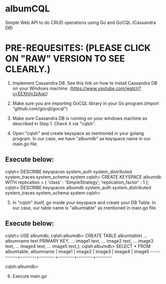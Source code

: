 # albumCQL
Simple Web API to do CRUD operations using Go and GoCQL (Cassandra DB)

PRE-REQUESITES: (PLEASE CLICK ON "RAW" VERSION TO SEE CLEARLY.)
===============
1. Implement Cassandra DB. See this link on how to install Cassandra DB on your Windows machine. (https://www.youtube.com/watch?v=EEXtVn3zAqc)

2. Make sure you are importing GoCQL library in your Go program.(import "github.com/gocql/gocql")

3. Make sure Cassandra DB is running on your windows machine as described in Step 1. Check it via "cqlsh".

4. Open "cqlsh" and create keyspace as mentioned in your golang program. In our case, we have "albumdb" as keyspace name in our main.go file.

Execute below:
--------------
cqlsh> DESCRIBE keyspaces
system_auth  system_distributed  system_traces
system_schema  system 
cqlsh> CREATE KEYSPACE albumdb WITH replication = { 'class' : 'SimpleStrategy', 'replication_factor' : 1 };
cqlsh> DESCRIBE keyspaces
albumdb        system_auth  system_distributed  system_traces
system_schema  system 
cqlsh> 

5. In "cqlsh" itself, go inside your keyspace and create your DB Table. In our case, our table name is "albumtable" as mentioned in main.go file.

Execute below: 
--------------
cqlsh> USE albumdb;
cqlsh:albumdb> CREATE TABLE albumtable(
        ... albumname text PRIMARY KEY,
        ... image1 text,
        ... image2 text,
        ... image3 text,
        ... image4 text,
        ... image5 text,);
cqlsh:albumdb> SELECT * FROM albumtable;
albumname | image1 | image2 | image3 | image4 | image5
-----------+--------+--------+--------+--------+--------

cqlsh:albumdb> 

6. Execute main.go
